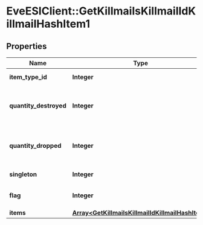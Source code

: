 # EveESIClient::GetKillmailsKillmailIdKillmailHashItem1

## Properties
Name | Type | Description | Notes
------------ | ------------- | ------------- | -------------
**item_type_id** | **Integer** | item_type_id integer | 
**quantity_destroyed** | **Integer** | How many of the item were destroyed if any  | [optional] 
**quantity_dropped** | **Integer** | How many of the item were dropped if any  | [optional] 
**singleton** | **Integer** | singleton integer | 
**flag** | **Integer** | Flag for the location of the item  | 
**items** | [**Array&lt;GetKillmailsKillmailIdKillmailHashItem&gt;**](GetKillmailsKillmailIdKillmailHashItem.md) | items array | [optional] 


